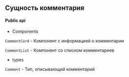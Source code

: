 ## Сущность комментария

#### Public api

-   Components

`CommentCard` - Компонент с информацией о комментарии

`CommentList` - Компонент со списком комментариев

-   types

`Comment` - Тип, описывающий комментарий
